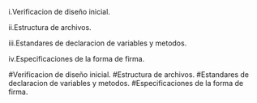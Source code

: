 i.Verificacion de diseño inicial.

ii.Estructura de archivos.

iii.Estandares de declaracion de variables y metodos.

iv.Especificaciones de la forma de firma.


#Verificacion de diseño inicial.
#Estructura de archivos.
#Estandares de declaracion de variables y metodos.
#Especificaciones de la forma de firma.
